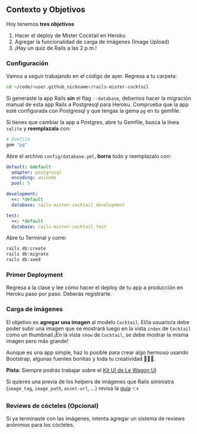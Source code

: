 ## Contexto y Objetivos

Hoy tenemos **tres objetivos**

1. Hacer el deploy de Mister Cocktail en Heroku
2. Agregar la funcionalidad de carga de imágenes (Image Upload)
3. ¡Hay un quiz de Rails a las 2 p.m.!

### Configuración

Vamos a seguir trabajando en el código de ayer. Regresa a tu carpeta:

```bash
cd ~/code/<user.github_nickname>/rails-mister-cocktail
```

Si generaste la app Rails **sin** el flag `--database`, debemos hacer la migración manual de esta app Rails a Postgresql para Heroku. Comprueba que la app esté configurada con Postgresql y que tengas la gema `pg` en tu gemfile.

Si tienes que cambiar la app a Postgres, abre tu Gemfile, busca la línea `sqlite` y **reemplazala** con:

```ruby
# Gemfile
gem "pg"
```

Abre el archivo `config/database.yml`, **borra** todo y reemplazalo con:

```yaml
default: &default
  adapter: postgresql
  encoding: unicode
  pool: 5

development:
  <<: *default
  database: rails-mister-cocktail_development

test:
  <<: *default
  database: rails-mister-cocktail_test
```

Abre tu Terminal y corre:

```bash
rails db:create
rails db:migrate
rails db:seed
```

### Primer Deployment

Regresa a la clase y lee cómo hacer el deploy de tu app a producción en Heroku paso por paso. Deberás registrarte.

### Carga de imágenes

El objetivo es **agregar una imagen** al modelo `Cocktail`. El/la usuario/a debe poder subir una imagen que se mostrará luego en la vista `index` de `Cocktail` como un thumbnail.¡En la vista `show` de `Cocktail`, se debe mostrar la misma imagen pero más grande!

Aunque es una app simple, haz lo posible para crear algo hermoso usando Bootstrap, algunas fuentes bonitas y toda tu creatividad 🎨😊🎨.

**Pista**: Siempre podrás trabajar sobre el [Kit UI de Le Wagon UI](https://uikit.lewagon.com/)

Si quieres una previa de los helpers de imágenes que Rails siministra (`image_tag`, `image_path`, `asset-url`, ...) revisa la [guía](https://kitt.lewagon.com/knowledge/cheatsheets/rails_image_helpers) 👈

### Reviews de cócteles (Opcional)

Si ya terminaste con las imágenes, intenta agregar un sistema de  reviews anónimos para los cócteles.
